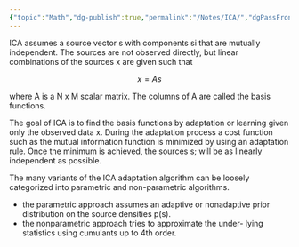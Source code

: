 ```yaml
---
{"topic":"Math","dg-publish":true,"permalink":"/Notes/ICA/","dgPassFrontmatter":true,"noteIcon":""}
---
```


ICA assumes a source vector s with components si that are mutually independent. The sources are not observed directly, but linear combinations of the sources x are given such that

$$
x = As
$$

where A is a N x M scalar matrix. The columns of A are called the basis functions.

The goal of ICA is to find the basis functions by adaptation or learning given only the observed data x. 
During the adaptation process a cost function such as the mutual information function is minimized by using an adaptation rule. 
Once the minimum is achieved, the sources s; will be as linearly independent as possible.

The many variants of the ICA adaptation algorithm can be loosely categorized into parametric and non-parametric algorithms.

- the parametric approach assumes an adaptive or nonadaptive prior distribution on the source densities p(s).
- the nonparametric approach tries to approximate the under- lying statistics using cumulants up to 4th order.